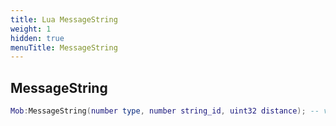 ```yaml
---
title: Lua MessageString
weight: 1
hidden: true
menuTitle: MessageString
---
```

## MessageString
```lua
Mob:MessageString(number type, number string_id, uint32 distance); -- void
```
